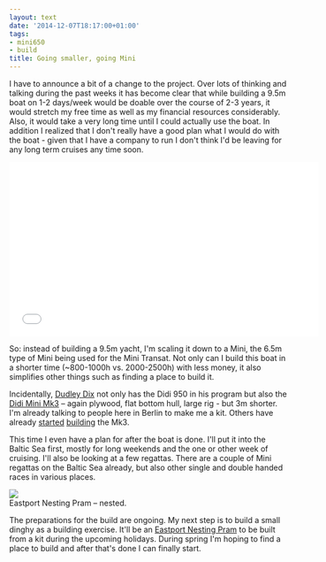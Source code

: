 ```yaml
---
layout: text
date: '2014-12-07T18:17:00+01:00'
tags:
- mini650
- build
title: Going smaller, going Mini
---
```

I have to announce a bit of a change to the project. Over lots of thinking and talking during the past weeks it has become clear that while building a 9.5m boat on 1-2 days/week would be doable over the course of 2-3 years, it would stretch my free time as well as my financial resources considerably. Also, it would take a very long time until I could actually use the boat. In addition I realized that I don't really have a good plan what I would do with the boat - given that I have a company to run I don't think I'd be leaving for any long term cruises any time soon.

<iframe width="560" height="315" src="//www.youtube.com/embed/zxJjbqEhPgc" frameborder="0" allowfullscreen></iframe>

So: instead of building a 9.5m yacht, I'm scaling it down to a Mini, the 6.5m type of Mini being used for the Mini Transat. Not only can I build this boat in a shorter time (~800-1000h vs. 2000-2500h) with less money, it also simplifies other things such as finding a place to build it.

Incidentally, [Dudley Dix](http://www.dixdesign.com) not only has the Didi 950 in his program but also the [Didi Mini Mk3](http://www.dixdesign.com/didiminiMk3.htm) – again plywood, flat bottom hull, large rig - but 3m shorter. I'm already talking to people here in Berlin to make me a kit. Others have already [started](http://ronaldgroenewoud.wordpress.com/) [building](http://mini650projectdubai.wix.com/mini650projectdubai) the Mk3.

This time I even have a plan for after the boat is done. I'll put it into the Baltic Sea first, mostly for long weekends and the one or other week of cruising. I'll also be looking at a few regattas. There are a couple of Mini regattas on the Baltic Sea already, but also other single and double handed races in various places.

![](https://31.media.tumblr.com/bc01c11b5543f9174d6f1289657488a7/tumblr_inline_ng82wrqEcO1qcydz0.png)  
Eastport Nesting Pram – nested.

The preparations for the build are ongoing. My next step is to build a small dinghy as a building exercise. It'll be an [Eastport Nesting Pram](http://www.clcboats.com/shop/boats/wooden-sailboat-kits/eastport-pram/eastport-nesting-dinghy.html) to be built from a kit during the upcoming holidays. During spring I'm hoping to find a place to build and after that's done I can finally start.
